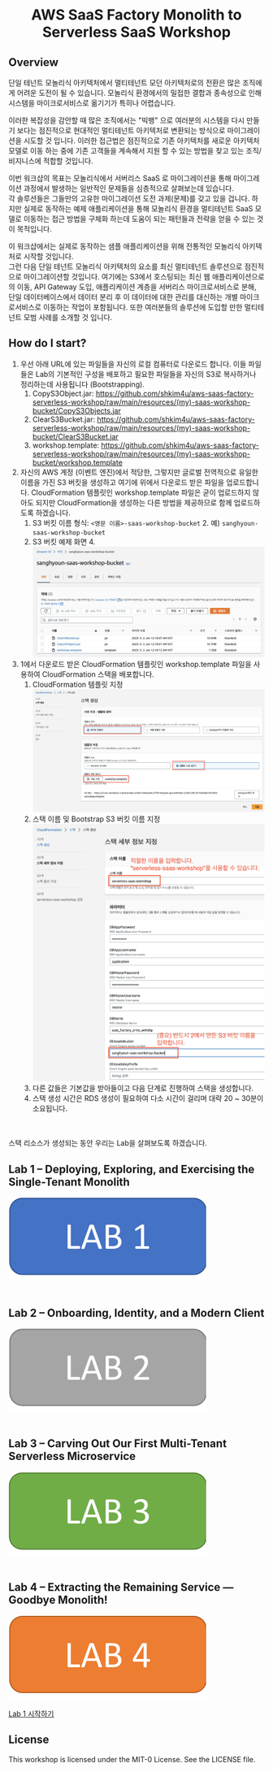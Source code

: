 # <p align="center">AWS SaaS Factory Monolith to Serverless SaaS Workshop</p>

## Overview

단일 테넌트 모놀리식 아키텍처에서 멀티테넌트 모던 아키텍처로의 전환은 많은 조직에게 어려운 도전이 될 수 있습니다. 모놀리식 환경에서의 밀접한 결합과 종속성으로 인해 시스템을 마이크로서비스로 옮기기가 특히나 어렵습니다.

이러한 복잡성을 감안할 때 많은 조직에서는 "빅뱅" 으로 여러분의 시스템을 다시 만들기 보다는 점진적으로 현대적인 멀티테넌트 아키텍처로 변환되는 방식으로 마이그레이션을 시도할 것 입니다.
이러한 접근법은 점진적으로 기존 아키텍처를 새로운 아키텍처 모델로 이동 하는 중에 기존 고객들을 계속해서 지원 할 수 있는 방법을 찾고 있는 조직/비지니스에 적합할 것입니다.

이번 워크샵의 목표는 모놀리식에서 서버리스 SaaS 로 마이그레이션을 통해 마이그레이션 과정에서 발생하는 일반적인 문제들을 심층적으로 살펴보는데 있습니다.<br>
각 솔루션들은 그들만의 고유한 마이그레이션 도전 과제(문제)를 갖고 있을 겁니다. 하지만 실제로 동작하는 예제 애플리케이션을 통해 모놀리식 환경을 멀티테넌트 SaaS 모델로 이동하는 접근 방법을 구체화 하는데 도움이 되는 패턴들과 전략을 얻을 수 있는 것이 목적입니다.

이 워크샵에서는 실제로 동작하는 샘플 애플리케이션을 위해 전통적인 모놀리식 아키텍처로 시작할 것입니다.<br>
그런 다음 단일 테넌트 모놀리식 아키텍처의 요소를 최신 멀티테넌트 솔루션으로 점진적으로 마이그레이션할 것입니다. 여기에는 S3에서 호스팅되는 최신 웹 애플리케이션으로의 이동, API Gateway 도입, 애플리케이션 계층을 서버리스 마이크로서비스로 분해, 단일 데이터베이스에서 데이터 분리 후 이 데이터에 대한 관리를 대신하는 개별 마이크로서비스로 이동하는 작업이 포함됩니다. 또한 여러분들의 솔루션에 도입할 만한 멀티테넌트 모범 사례를 소개할 것 입니다.

## How do I start?
1. 우선 아래 URL에 있는 파일들을 자신의 로컬 컴퓨터로 다운로드 합니다. 이들 파일들은 Lab의 기본적인 구성을 배포하고 필요한 파일들을 자신의 S3로 복사하거나 정리하는데 사용됩니다 (Bootstrapping). 
   1. CopyS3Object.jar: https://github.com/shkim4u/aws-saas-factory-serverless-workshop/raw/main/resources/(my)-saas-workshop-bucket/CopyS3Objects.jar
   2. ClearS3Bucket.jar: https://github.com/shkim4u/aws-saas-factory-serverless-workshop/raw/main/resources/(my)-saas-workshop-bucket/ClearS3Bucket.jar
   3. workshop.template: https://github.com/shkim4u/aws-saas-factory-serverless-workshop/raw/main/resources/(my)-saas-workshop-bucket/workshop.template
2. 자신의 AWS 계정 (이벤트 엔진)에서 적당한, 그렇지만 글로벌 전역적으로 유일한 이름을 가진 S3 버킷을 생성하고 여기에 위에서 다운로드 받은 파일을 업로드합니다. CloudFormation 템플릿인 workshop.template 파일은 굳이 업로드하지 않아도 되지만 CloudFormation을 생성하는 다른 방법을 제공하므로 함께 업로드하도록 하겠습니다.
   1. S3 버킷 이름 형식: ```<영문 이름>-saas-workshop-bucket```
      2. 예) ```sanghyoun-saas-workshop-bucket```
   3. S3 버킷 예제 화면
      4. <img src="./images/saas-workshop-bucket.png" alt="SaaS Workshop Bucket"/>
3. 1에서 다운로드 받은 CloudFormation 템플릿인 workshop.template 파일을 사용하여 CloudFormation 스택을 배포합니다.
   1. CloudFormation 템플릿 지정
      <img src="./images/bootstrap-cf-step-01.png" alt="SaaS Workshop Bucket"/>
   2. 스택 이름 및 Bootstrap S3 버킷 이름 지정
      <img src="./images/bootstrap-cf-step-02.png" alt="SaaS Workshop Bucket"/>
   3. 다른 값들은 기본값을 받아들이고 다음 단계로 진행하여 스택을 생성합니다.
   4. 스택 생성 시간은 RDS 생성이 필요하여 다소 시간이 걸리며 대략 20 ~ 30분이 소요됩니다.

<br></br>
스택 리소스가 생성되는 동안 우리는 Lab을 살펴보도록 하겠습니다.

## Lab 1 – Deploying, Exploring, and Exercising the Single-Tenant Monolith

[![Lab1](images/lab1.png)](./lab1/README.md "Lab 1")
<br></br>

## Lab 2 – Onboarding, Identity, and a Modern Client

[![Lab2](images/lab2.png)](./lab2/README.md "Lab 2")
<br></br>

## Lab 3 – Carving Out Our First Multi-Tenant Serverless Microservice

[![Lab3](images/lab3.png)](./lab3/README.md "Lab 3")
<br></br>

## Lab 4 – Extracting the Remaining Service — Goodbye Monolith!

[![Lab4](images/lab4.png)](./lab4/README.md "Lab 4")

[Lab 1 시작하기](./lab1/README.md)

## License

This workshop is licensed under the MIT-0 License. See the LICENSE file.

